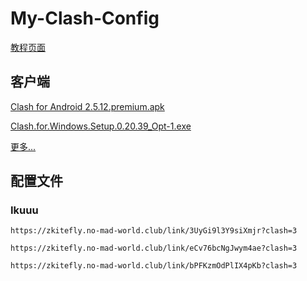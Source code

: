 # My-Clash-Config

[教程页面](/mcct.md)

## 客户端

[Clash for Android 2.5.12.premium.apk](https://github.moeyy.xyz/https://github.com/zkitefly/zkitefly.github.io/releases/download/3/Clash.for.Android.2.5.12.premium.apk)

[Clash.for.Windows.Setup.0.20.39_Opt-1.exe](https://github.moeyy.xyz/https://github.com/zkitefly/zkitefly.github.io/releases/download/3/Clash.for.Windows.Setup.0.20.39_Opt-1.exe)

[更多...](https://github.com/zkitefly/zkitefly.github.io/releases/tag/3)

## 配置文件

### Ikuuu

`https://zkitefly.no-mad-world.club/link/3UyGi9l3Y9siXmjr?clash=3`

`https://zkitefly.no-mad-world.club/link/eCv76bcNgJwym4ae?clash=3`

`https://zkitefly.no-mad-world.club/link/bPFKzmOdPlIX4pKb?clash=3`
